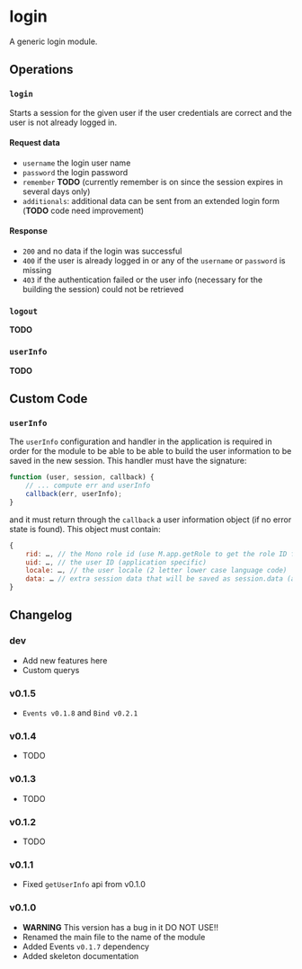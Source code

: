 login
=====

A generic login module.


## Operations

### `login`

Starts a session for the given user if the user credentials are correct and the user is not already logged in.

#### Request data

- `username` the login user name
- `password` the login password
- `remember` **TODO** (currently remember is on since the session expires in several days only)
- `additionals`: additional data can be sent from an extended login form (**TODO** code need improvement)

#### Response

- `200` and no data if the login was successful
- `400` if the user is already logged in or any of the `username` or `password` is missing
- `403` if the authentication failed or the user info (necessary for the building the session) could not be retrieved

### `logout`

**TODO**

### `userInfo`

**TODO**


## Custom Code

### `userInfo`

The `userInfo` configuration and handler in the application is required in order for the module to be able to be able to build the user information to be saved in the new session. This handler must have the signature:

```js
function (user, session, callback) {
    // ... compute err and userInfo
    callback(err, userInfo);
}
```

and it must return through the `callback` a user information object (if no error state is found). This object must contain:

```js
{
    rid: …, // the Mono role id (use M.app.getRole to get the role ID for a role with a given name)
    uid: …, // the user ID (application specific)
    locale: …, // the user locale (2 letter lower case language code)
    data: … // extra session data that will be saved as session.data (application specific)
}
```


## Changelog

### dev

- Add new features here
- Custom querys


### v0.1.5
 - `Events v0.1.8` and `Bind v0.2.1`

### v0.1.4
 - TODO

### v0.1.3
 - TODO

### v0.1.2
 - TODO

### v0.1.1

- Fixed `getUserInfo` api from v0.1.0

### v0.1.0

- **WARNING** This version has a bug in it DO NOT USE!!
- Renamed the main file to the name of the module
- Added Events `v0.1.7` dependency
- Added skeleton documentation

